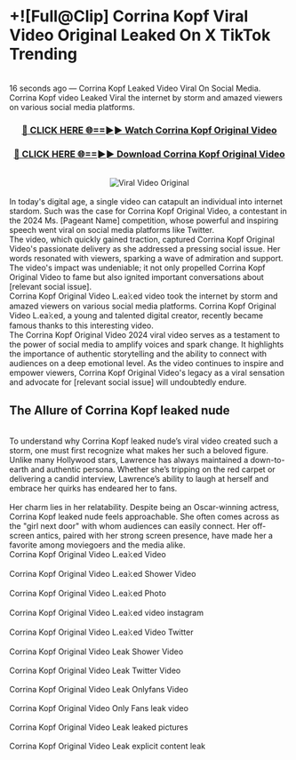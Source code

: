 # +![Full@Clip] Corrina Kopf Viral Video Original Leaked On X TikTok Trending
<br>
16 seconds ago — Corrina Kopf Leaked Video Viral On Social Media. Corrina Kopf video Leaked Viral the internet by storm and amazed viewers on various social media platforms.
<br>
<div align="center">
<h3><a href="https://bestclip.site?title=Corrina_Kopf&ref=git" rel="nofollow">🔴 CLICK HERE 🌐==►► Watch Corrina Kopf Original Video</a></h3>
<h3><a href="https://bestclip.site?title=Corrina_Kopf&ref=git" rel="nofollow">🔴 CLICK HERE 🌐==►► Download Corrina Kopf Original Video</a></h3>
<br>
<a href="https://bestclip.site?title=Corrina_Kopf&ref=git" rel="nofollow" data-target="animated-image.originalLink"><img src="https://i.ibb.co.com/xMMVF88/686577567.gif" alt="Viral Video Original" style="max-width: 100%; display: inline-block;" data-target="animated-image.originalImage"></a>
</div>
<br>
In today's digital age, a single video can catapult an individual into internet stardom. Such was the case for Corrina Kopf Original Video, a contestant in the 2024 Ms. [Pageant Name] competition, whose powerful and inspiring speech went viral on social media platforms like Twitter.
<br>
The video, which quickly gained traction, captured Corrina Kopf Original Video's passionate delivery as she addressed a pressing social issue. Her words resonated with viewers, sparking a wave of admiration and support. The video's impact was undeniable; it not only propelled Corrina Kopf Original Video to fame but also ignited important conversations about [relevant social issue].
<br>
Corrina Kopf Original Video L.ea𝚔ed video took the internet by storm and amazed viewers on various social media platforms. Corrina Kopf Original Video L.ea𝚔ed, a young and talented digital creator, recently became famous thanks to this interesting video.
<br>
The Corrina Kopf Original Video 2024 viral video serves as a testament to the power of social media to amplify voices and spark change. It highlights the importance of authentic storytelling and the ability to connect with audiences on a deep emotional level. As the video continues to inspire and empower viewers, Corrina Kopf Original Video's legacy as a viral sensation and advocate for [relevant social issue] will undoubtedly endure.
<br>
<h2>The Allure of Corrina Kopf leaked nude</h2>
<br>
To understand why Corrina Kopf leaked nude’s viral video created such a storm, one must first recognize what makes her such a beloved figure. Unlike many Hollywood stars, Lawrence has always maintained a down-to-earth and authentic persona. Whether she’s tripping on the red carpet or delivering a candid interview, Lawrence’s ability to laugh at herself and embrace her quirks has endeared her to fans.
<br><br>
Her charm lies in her relatability. Despite being an Oscar-winning actress, Corrina Kopf leaked nude feels approachable. She often comes across as the "girl next door" with whom audiences can easily connect. Her off-screen antics, paired with her strong screen presence, have made her a favorite among moviegoers and the media alike.
<br>
Corrina Kopf Original Video L.ea𝚔ed Video
<br><br>
Corrina Kopf Original Video L.ea𝚔ed Shower Video
<br><br>
Corrina Kopf Original Video L.ea𝚔ed Photo
<br><br>
Corrina Kopf Original Video L.ea𝚔ed video instagram
<br><br>
Corrina Kopf Original Video L.ea𝚔ed Video Twitter
<br><br>
Corrina Kopf Original Video Leak Shower Video
<br><br>
Corrina Kopf Original Video Leak Twitter Video
<br><br>
Corrina Kopf Original Video Leak Onlyfans Video
<br><br>
Corrina Kopf Original Video Only Fans leak video
<br><br>
Corrina Kopf Original Video Leak leaked pictures
<br><br>
Corrina Kopf Original Video Leak explicit content leak